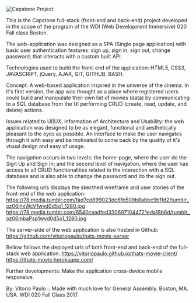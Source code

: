 ![Capstone Project](https://78.media.tumblr.com/d1ef6fab3df0dcf5b83ed5b51a1d68b7/tumblr_oz3ntwtJez1wvd0d5o1_1280.png)

This is the Capstone full-stack (front-end and back-end) project developed in
the scope of the program of the WDI (Web Development Immersive) 020 Fall
class Boston.

The web-application was designed as a SPA (Single page application) with basic
user authentication features: sign up, sign in, sign out, change password;
that interacts with a custom built API.

Technologies used to build the front-end of the application:
HTML5, CSS3, JAVASCRIPT, jQuery, AJAX, GIT, GITHUB, BASH.

Concept: A web-based application inspired in the universe of the cinema.
In it's first version, the app was thought as a place where registered users
could build and manipulate their own list of movies (data) by communicating to
a SQL database from the UI performing CRUD (create, read, update, and delete)
actions.

Issues related to UI|UX, Information of Architecture and Usability: the web
application was designed to be as elegant, functional and aesthetically
pleasant to the eyes as possible. An interface to make the user navigates
through it with easy and be motivated to come back by the quality of
it's visual design and easy of usage.

The navigation occurs in two levels: the home-page, where the user do the
Sign Up and Sign In; and the second level of navigation, where the user
has access to all CRUD functionalities related to the interaction with a SQL
database and is also able to change the password and do the sign out.

The following urls displays the skecthed wireframe and user stories of the
front-end of the web application:
https://78.media.tumblr.com/fad7cd899023dc6fb509b8abbc9b1fd2/tumblr_oz06jhxWcV1wvd0d5o1_1280.jpg
https://78.media.tumblr.com/6540caadfed3306971044721eda18b6d/tumblr_oz06mbaPsp1wvd0d5o1_1280.jpg

The server-side of the web application is also hosted in Github:
https://github.com/vitoriopaulo/thats-movie-server

Bellow follows the deployed urls of both front-end and back-end of the
full-stack web application:
https://vitoriopaulo.github.io/thats-movie-client/
https://thats-movie.herokuapp.com/

Further developments: Make the application cross-device mobile responsive.

By: Vitorio Paulo :: Made with much love for General Assembly.
Boston, MA. USA. WDI 020 Fall Class 2017.
